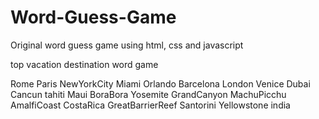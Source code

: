 # Word-Guess-Game
Original word guess game using html, css and javascript

top vacation destination word game

Rome
Paris
NewYorkCity
Miami
Orlando
Barcelona
London
Venice
Dubai
Cancun
tahiti
Maui
BoraBora
Yosemite
GrandCanyon
MachuPicchu
AmalfiCoast
CostaRica
GreatBarrierReef
Santorini
Yellowstone
india